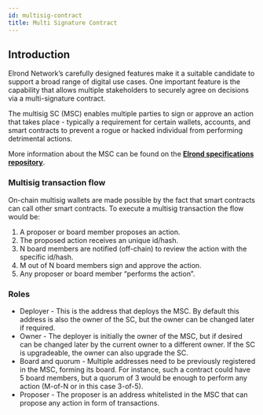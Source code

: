 ```yaml
---
id: multisig-contract
title: Multi Signature Contract
---
```


## **Introduction**
Elrond Network’s carefully designed features make it a suitable candidate to support a broad range of digital use cases. One important feature is the capability that allows multiple stakeholders to securely agree on decisions via a multi-signature contract.

The multisig SC (MSC) enables multiple parties to sign or approve an action that takes place - typically a requirement for certain wallets, accounts, and smart contracts to prevent a rogue or hacked individual from performing detrimental actions.

More information about the MSC can be found on the [**Elrond specifications repository**](https://github.com/ElrondNetwork/elrond-specs/blob/main/sc-multisig-specs.md). 

### Multisig transaction flow

On-chain multisig wallets are made possible by the fact that smart contracts can call other smart contracts. To execute a multisig transaction the flow would be:

1. A proposer or board member proposes an action.
2. The proposed action receives an unique id/hash.
3. N board members are notified (off-chain) to review the action with the specific id/hash.
4. M out of N board members sign and approve the action.
5. Any proposer or board member “performs the action”.

### Roles

* Deployer - This is the address that deploys the MSC. By default this address is also the owner of the SC, but the owner can be changed later if required.
* Owner - The deployer is initially the owner of the MSC, but if desired can be changed later by the current owner to a different owner. If the SC is upgradeable, the owner can also upgrade the SC.
* Board and quorum - Multiple addresses need to be previously registered in the MSC, forming its board. For instance, such a contract could have 5 board members, but a quorum of 3 would be enough to perform any action (M-of-N or in this case 3-of-5).
* Proposer - The proposer is an address whitelisted in the MSC that can propose any action in form of transactions.
